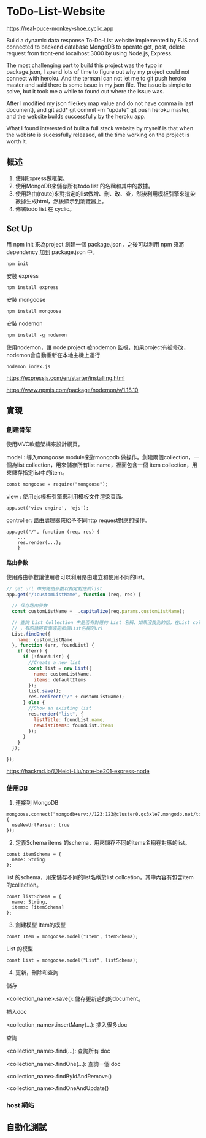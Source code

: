 # ToDo-List-Website
https://real-puce-monkey-shoe.cyclic.app    


Build a dynamic data response To-Do-List website implemented by EJS and connected to backend database MongoDB to operate get, post, delete request from front-end localhost:3000 by using Node.js, Express.   


The most challenging part to build this project was the typo in package.json, I spend lots of time to figure out why my project could not connect with heroku. And the termanl can not let me to git push heroko master and said there is some issue in my json file.
The issue is simple to solve, but it took me a while to found out where the issue was.    


After I modified my json file(key map value and do not have comma in last document), and git add* git commit -m "update" git push heroku master, and the website builds successfully by the heroku app.   

What I found interested of built a full stack website by myself is that when the webiste is sucessfully released, all the time working on the project is worth it.    


## 概述

1. 使用Express做框架。
2. 使用MongoDB來儲存所有todo list 的名稱和其中的數據。
3. 使用路由(route)來對指定的list做增、刪、改、查，然後利用模板引擎來渲染數據生成html，然後顯示到瀏覽器上。
4. 佈署todo list 在 cyclic。

## Set Up
用 npm init 來為project 創建一個 package.json，之後可以利用 npm <dependency> 來將 dependency 加到 package.json 中。
```
npm init
```
安裝 express
```
npm install express
```
安裝 mongoose
```
npm install mongoose
```
安裝 nodemon
```
npm install -g nodemon
```
使用nodemon，讓 node project 被nodemon 監視，如果project有被修改，nodemon會自動重新在本地主機上運行
```
nodemon index.js
```

    
    
https://expressjs.com/en/starter/installing.html    

https://www.npmjs.com/package/nodemon/v/1.18.10
## 實現

### 創建骨架
使用MVC軟體架構來設計網頁。     

model : 導入mongoose module來對mongodb 做操作。創建兩個collection，一個為list collection，用來儲存所有list name，裡面包含一個 item collection，用來儲存指定list中的item。
```
const mongoose = require("mongoose");
```    
view : 使用ejs模板引擎來利用模板文件渲染頁面。    
```
app.set('view engine', 'ejs');
```
controller: 路由處理器來給予不同http request對應的操作。
```    
app.get("/", function (req, res) {
    ...
    res.render(...);
    }
```    
#### 路由參數
使用路由參數讓使用者可以利用路由建立和使用不同的list。   

```javascript    
// get url 中的路由參數以指定對應的list
app.get("/:customListName", function (req, res) {

  // 保存路由參數
  const customListName = _.capitalize(req.params.customListName);

  // 查詢 List Collection 中是否有對應的 List 名稱，如果沒找到的話，在List collection 創建一個新的list document
  // ，有的話將頁面導向那個list名稱的url
  List.findOne({
    name: customListName
  }, function (err, foundList) {
    if (!err) {
      if (!foundList) {
        //Create a new list
        const list = new List({
          name: customListName,
          items: defaultItems
        });
        list.save();
        res.redirect("/" + customListName);
      } else {
        //Show an existing list
        res.render("list", {
          listTitle: foundList.name,
          newListItems: foundList.items
        });
      }
    }
  });

});
```
https://hackmd.io/@Heidi-Liu/note-be201-express-node
### 使用DB
1. 連接到 MongoDB
```    
mongoose.connect("mongodb+srv://123:123@cluster0.qc3xle7.mongodb.net/todolistDB", {
  useNewUrlParser: true
});
```
2. 定義Schema
items 的schema，用來儲存不同的items名稱在對應的list。
```      
const itemSchema = {
  name: String
};
```
list 的schema，用來儲存不同的list名稱於list collcetion，其中內容有包含item 的collection。
```      
const listSchema = {
  name: String,
  items: [itemSchema]
};
```      
3. 創建模型
Item的模型
```      
const Item = mongoose.model("Item", itemSchema);
```
List 的模型
```      
const List = mongoose.model("List", listSchema);
```      
4. 更新，刪除和查詢     
    
儲存      
    
<collection_name>.save(): 儲存更新過的的document。      
    
插入doc   
    
<collection_name>.insertMany(...): 插入很多doc      
    

查詢      
    
<collection_name>.find(...): 查詢所有 doc   
    
<collection_name>.findOne(...): 查詢一個 doc    
    
<collection_name>.findByIdAndRemove()   
    
<collection_name>.findOneAndUpdate()    
    

### host 網站

## 自動化測試
